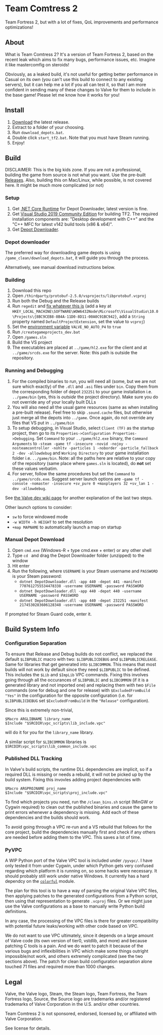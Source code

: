# Team Comtress 2

Team Fortress 2, but with a lot of fixes, QoL improvements and performance optimizations!

## About

What is Team Comtress 2? It's a version of Team Fortress 2, based on the recent leak which aims to fix many bugs, performance issues, etc. Imagine it like mastercomfig on steroids!

Obviously, as a leaked build, it's not useful for getting better performance in Casual on its own (you can't use this build to connect to any existing servers), but it can help me a lot if you all can test it, so that I am more confident in sending many of these changes to Valve for them to include in the base game! Please let me know how it works for you!

## Install

1. [Download](https://github.com/mastercomfig/team-comtress-2/releases/latest) the latest release.
2. Extract to a folder of your choosing.
3. Run `download_depots.bat`.
5. Double click `start_tf2.bat`. Note that you must have Steam running.
6. Enjoy!

## Build

DISCLAIMER: This is the big kids zone. If you are not a professional, building the game from source is not what you want. Use the pre-built [Releases](https://github.com/mastercomfig/team-comtress-2/releases). Also, building this on Mac/Linux, while possible, is not covered here. It might be much more complicated (or not)

### Setup
1. Get [.NET Core Runtime](https://dotnet.microsoft.com/download) for Depot Downloader, latest version is fine.
1. Get [Visual Studio 2019 Community Edition](https://visualstudio.microsoft.com/vs/) for building TF2. The required installation components are: "Desktop development with C++" and the "C++ MFC for latest v142 build tools (x86 & x64)".
1. Get [Depot Downloader](https://github.com/SteamRE/DepotDownloader).

### Depot downloader
The preferred way for downloading game depots is using `/game_clean/download_depots.bat`, it will guide you through the process.

Alternatively, see manual download instructions below.

### Building
1. Download this repo
1. Open `/thirdparty/protobuf-2.5.0/vsprojects/libprotobuf.vcproj`
1. Run both the Debug and the Release builds
1. Run `regedit` and [fix whatever this is](https://github.com/ValveSoftware/source-sdk-2013/issues/72#issuecomment-326633328) (add a key at `HKEY_LOCAL_MACHINE\SOFTWARE\WOW6432Node\Microsoft\VisualStudio\10.0\Projects\{8BC9CEB8-8B4A-11D0-8D11-00A0C91BC942}`, add a `String` property named `DefaultProjectExtension`, set the value to `vcproj`)
1. Set the [environment variable](https://superuser.com/a/985947) `VALVE_NO_AUTO_P4` to `true`
1. Run `/creategameprojects_dev.bat`
1. Open `/games.sln`
1. Build the VS project
1. The executables are placed at `../game/hl2.exe` for the client and at `../game/srcds.exe` for the server. Note: this path is outside the repository.

### Running and Debugging
1. For the compiled binaries to run, you will need all (some, but we are not sure which exactly) of the `.dll` and `.asi` files under `bin`. Copy them from the corresponding folder of depot `232251` to your game installation i.e. `../game/bin` (yes, this is _outside_ the project directory). Make sure you do not override any of your locally built DLLs
1. You will also need all the usual game resources (same as when installing a pre-built release). Feel free to skip `.sound.cache` files, but otherwise just merge all the depots into `../game`. Once again, do not override any files that VS put in `../game/bin`
1. To setup debugging, in Visual Studio, select `Client (TF)` as the startup project, then go to its `Properties->Configuration Properties->Debugging`. Set `Command` to your `../game/hl2.exe` binary, the `Command Arguments` to `-steam -game tf -insecure -novid -nojoy -nosteamcontroller -nohltv -particles 1 -noborder -particle_fallback 2 -dev -allowdebug` and `Working Directory` to your game installation folder i.e. `../game/bin`. Note: all the paths here are relative to your copy of the repository (same place where `games.sln` is located), do **not** set these values verbatim.
1. For server, follow the same procedures but set the `Command` to `../game/srcds.exe`. Suggest server launch options are `-game tf -console -nomaster -insecure +sv_pure 0 +maxplayers 32 +sv_lan 1 -dev -allowdebug`.

See [the Valve dev wiki page](https://developer.valvesoftware.com/wiki/Installing_and_Debugging_the_Source_Code) for another explanation of the last two steps.

Other launch options to consider:
- `sw` to force windowed mode
- `-w WIDTH -h HEIGHT` to set the resolution
- `+map MAPNAME` to automatically launch a map on startup

### Manual Depot Download
1. Open `cmd.exe` (Windows-R + type cmd.exe + enter) or any other shell
1. Type `cd ` and drag the Depot Downloader folder (unzipped) to the window
1. Hit enter
1. Run the following, where `USERNAME` is your Steam username and `PASSWORD` is your Steam password:
    - `dotnet DepotDownloader.dll -app 440 -depot 441 -manifest 7707612755534478338 -username USERNAME -password PASSWORD`
    - `dotnet DepotDownloader.dll -app 440 -depot 440 -username USERNAME -password PASSWORD`
    - `dotnet DepotDownloader.dll -app 440 -depot 232251 -manifest 2174530283606128348 -username USERNAME -password PASSWORD`

If prompted for Steam Guard code, enter it.

## Build System Info

### Configuration Separation
To ensure that Release and Debug builds do not conflict, we replaced the default `$LIBPUBLIC` macro with two: `$LIBPUBLICDEBUG` and `$LIBPUBLICRELEASE`. Same for libraries that get generated into `$LIBCOMMON`. This means that most builds will not work by default since they need `$LIBPUBLIC` to be defined. This includes the `$Lib` and `$ImpLib` VPC commands. Fixing this involves going through all the occurances of `$LIBPUBLIC` and `$LIBCOMMON` (if it is a generated library and not imported one) and replacing them with two `$File` commands (one for debug and one for release) with `$ExcludedFromBuild "Yes"` in the configuration for the opposite configuration (i.e. for `$LIBPUBLICDEBUG` set `$ExcludedFromBuild` in the `"Release"` configuration).

Since this is extremely non-trivial,
```
$Macro ARGLIBNAME library_name
$Include "$SRCDIR\vpc_scripts\lib_include.vpc"
```
will do it for you for the `library_name` library.

A similar script for `$LIBCOMMON` libraries is `$SRCDIR\vpc_scripts\lib_common_include.vpc`

### Published DLL Tracking
In Valve's build scripts, the runtime DLL dependencies are implicit, so if a required DLL is missing or needs a rebuild, it will not be picked up by the build system. Fixing this invovles adding project dependencies with
```
$Macro ARGPROJNAME proj_name
$Include "$SRCDIR\vpc_scripts\proj_include.vpc"
```

To find which projects you need, run the `/clean_bins.sh` script (MinGW or Cygwin required) to clean out the published binaries and cause the game to print errors whenever a dependency is missing. Add each of these dependencies and the builds should work.

To avoid going through a VPC re-run and a VS rebuild that follows for the core project, build the dependencies manually first and check if any others are needed before adding them to the VPC. This saves a lot of time.

### PyVPC
A WIP Python port of the Valve VPC tool is included under `/pyvpc/`. I have only tested it from under Cygwin, under which Python gets very confused regarding which platform it is running on, so some hacks were necessary. It should probably still work under native Windows. It currently has a hard dependcy on the [`colorful`](https://github.com/timofurrer/colorful) module.

The plan for this tool is to have a way of parsing the original Valve VPC files, then applying patches to the generated configurations from a Python script, then using that representation to generate `.vcproj` files. Or we might juse use the Valve configurations as a base to manually write Python build definitions.

In any case, the processing of the VPC files is there for greater compatibility with potential future leaks/working with other code based on VPC.

We do not want to use VPC ultimately, since it depends on a large amount of Valve code (its own version of tier0, vstdlib, and more) and because patching C tools is a pain. And we do want to patch it because of the various bugs and inflexibilities in VPC which make some things outright impossible/not work, and others extremely complicated (see the two sections above). The patch for clean build configuration separation alone touched 71 files and required more than 1000 changes.

## Legal

Valve, the Valve logo, Steam, the Steam logo, Team Fortress, the Team Fortress logo, Source, the Source logo are trademarks and/or registered trademarks of Valve Corporation in the U.S. and/or other countries.

Team Comtress 2 is not sponsored, endorsed, licensed by, or affiliated with Valve Corporation.

See license for details.
